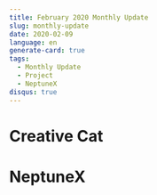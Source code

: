 ```yaml
---
title: February 2020 Monthly Update
slug: monthly-update
date: 2020-02-09
language: en
generate-card: true
tags:  
  - Monthly Update
  - Project
  - NeptuneX
disqus: true
---
```


# Creative Cat



# NeptuneX

